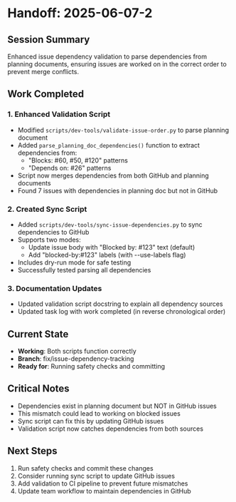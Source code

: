 # Handoff: 2025-06-07-2

## Session Summary

Enhanced issue dependency validation to parse dependencies from planning documents, ensuring issues are worked on in the correct order to prevent merge conflicts.

## Work Completed

### 1. Enhanced Validation Script
- Modified `scripts/dev-tools/validate-issue-order.py` to parse planning document
- Added `parse_planning_doc_dependencies()` function to extract dependencies from:
  - "Blocks: #60, #50, #120" patterns
  - "Depends on: #26" patterns
- Script now merges dependencies from both GitHub and planning documents
- Found 7 issues with dependencies in planning doc but not in GitHub

### 2. Created Sync Script
- Added `scripts/dev-tools/sync-issue-dependencies.py` to sync dependencies to GitHub
- Supports two modes:
  - Update issue body with "Blocked by: #123" text (default)
  - Add "blocked-by:#123" labels (with --use-labels flag)
- Includes dry-run mode for safe testing
- Successfully tested parsing all dependencies

### 3. Documentation Updates
- Updated validation script docstring to explain all dependency sources
- Updated task log with work completed (in reverse chronological order)

## Current State

- **Working**: Both scripts function correctly
- **Branch**: fix/issue-dependency-tracking
- **Ready for**: Running safety checks and committing

## Critical Notes

- Dependencies exist in planning document but NOT in GitHub issues
- This mismatch could lead to working on blocked issues
- Sync script can fix this by updating GitHub issues
- Validation script now catches dependencies from both sources

## Next Steps

1. Run safety checks and commit these changes
2. Consider running sync script to update GitHub issues
3. Add validation to CI pipeline to prevent future mismatches
4. Update team workflow to maintain dependencies in GitHub
